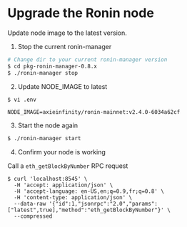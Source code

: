 # Upgrade the Ronin node

Update node image to the latest version.

1. Stop the current ronin-manager

```bash
# Change dir to your current ronin-manager version
$ cd pkg-ronin-manager-0.8.x
$ ./ronin-manager stop
```

2. Update NODE_IMAGE to latest

```bash
$ vi .env
```

```
NODE_IMAGE=axieinfinity/ronin-mainnet:v2.4.0-6034a62cf
```

3. Start the node again

```bash
$ ./ronin-manager start
```

4. Confirm your node is working

Call a `eth_getBlockByNumber` RPC request

```
$ curl 'localhost:8545' \
  -H 'accept: application/json' \
  -H 'accept-language: en-US,en;q=0.9,fr;q=0.8' \
  -H 'content-type: application/json' \
  --data-raw '{"id":1,"jsonrpc":"2.0","params":["latest",true],"method":"eth_getBlockByNumber"}' \
  --compressed
```

